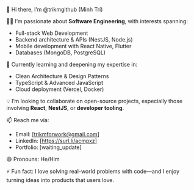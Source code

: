 👋 Hi there, I’m @trikmgithub (Minh Trí)

👨‍💻 I’m passionate about **Software Engineering**, with interests spanning:
- Full-stack Web Development  
- Backend architecture & APIs (NestJS, Node.js)  
- Mobile development with React Native, Flutter  
- Databases (MongoDB, PostgreSQL)

🌱 Currently learning and deepening my expertise in:
- Clean Architecture & Design Patterns  
- TypeScript & Advanced JavaScript  
- Cloud deployment (Vercel, Docker)

💡 I’m looking to collaborate on open-source projects, especially those involving **React**, **NestJS**, or **developer tooling**.

📫 Reach me via:
- Email: [trikmforwork@gmail.com] 
- LinkedIn: [https://surl.li/acmpxz]
- Portfolio: [waiting_update]

😄 Pronouns: He/Him

⚡ Fun fact: I love solving real-world problems with code—and I enjoy turning ideas into products that users love.

<!---
trikmgithub/trikmgithub is a ✨ special ✨ repository because its `README.md` (this file) appears on your GitHub profile.
You can click the Preview link to take a look at your changes.
--->

